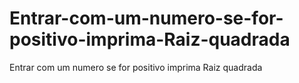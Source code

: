 # Entrar-com-um-numero-se-for-positivo-imprima-Raiz-quadrada
Entrar com um numero se for positivo imprima Raiz quadrada
